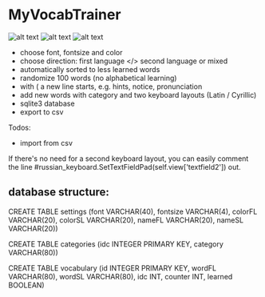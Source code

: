 MyVocabTrainer
==============

![alt text](https://img.shields.io/badge/iOS-13.x-lightgrey.svg?style=plastic "iOS 13.x")
![alt text](https://img.shields.io/badge/Pythonista-3.3-green.svg?style=plastic "Pythonista 3.3")
![alt text](https://img.shields.io/badge/Python-3.6-blue.svg?style=plastic "Python 3.6")

- choose font, fontsize and color
- choose direction: first language </> second language or mixed
- automatically sorted to less learned words
- randomize 100 words (no alphabetical learning)
- with ( a new line starts, e.g. hints, notice, pronunciation
- add new words with category and two keyboard layouts (Latin / Cyrillic)
- sqlite3 database
- export to csv

Todos:
- import from csv

If there's no need for a second keyboard layout, you can easily comment the line
#russian_keyboard.SetTextFieldPad(self.view['textfield2']) out. 

database structure:
-------------------

CREATE TABLE settings (font VARCHAR(40), fontsize VARCHAR(4), colorFL VARCHAR(20), colorSL VARCHAR(20), nameFL VARCHAR(20), nameSL VARCHAR(20))

CREATE TABLE categories (idc INTEGER PRIMARY KEY, category VARCHAR(80))

CREATE TABLE vocabulary (id INTEGER PRIMARY KEY, wordFL VARCHAR(80), wordSL VARCHAR(80), idc INT, counter INT, learned BOOLEAN)
